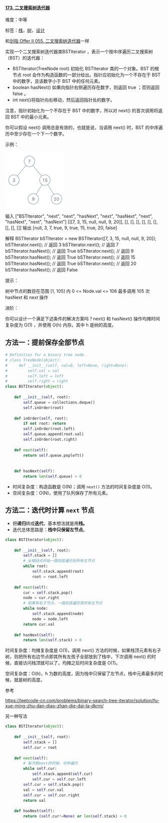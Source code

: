 #### [173. 二叉搜索树迭代器](https://leetcode-cn.com/problems/binary-search-tree-iterator/)

难度：中等

标签：[栈](../原理/栈.md)，[树](../原理/树.md)，[设计](../原理/设计.md)

和[剑指 Offer II 055. 二叉搜索树迭代器](https://leetcode-cn.com/problems/kTOapQ/)一样

实现一个二叉搜索树迭代器类BSTIterator ，表示一个按中序遍历二叉搜索树（BST）的迭代器：

- BSTIterator(TreeNode root) 初始化 BSTIterator 类的一个对象。BST 的根节点 root 会作为构造函数的一部分给出。指针应初始化为一个不存在于 BST 中的数字，且该数字小于 BST 中的任何元素。
- boolean hasNext() 如果向指针右侧遍历存在数字，则返回 true ；否则返回 false 。
- int next()将指针向右移动，然后返回指针处的数字。

注意，指针初始化为一个不存在于 BST 中的数字，所以对 next() 的首次调用将返回 BST 中的最小元素。

你可以假设 next() 调用总是有效的，也就是说，当调用 next() 时，BST 的中序遍历中至少存在一个下一个数字。

 

示例：

![img](img/bst-tree.png)

输入
["BSTIterator", "next", "next", "hasNext", "next", "hasNext", "next", "hasNext", "next", "hasNext"]
[[[7, 3, 15, null, null, 9, 20]], [], [], [], [], [], [], [], [], []]
输出
[null, 3, 7, true, 9, true, 15, true, 20, false]

解释
BSTIterator bSTIterator = new BSTIterator([7, 3, 15, null, null, 9, 20]);
bSTIterator.next();    // 返回 3
bSTIterator.next();    // 返回 7
bSTIterator.hasNext(); // 返回 True
bSTIterator.next();    // 返回 9
bSTIterator.hasNext(); // 返回 True
bSTIterator.next();    // 返回 15
bSTIterator.hasNext(); // 返回 True
bSTIterator.next();    // 返回 20
bSTIterator.hasNext(); // 返回 False


提示：

树中节点的数目在范围 [1, 105] 内
0 <= Node.val <= 106
最多调用 105 次 hasNext 和 next 操作


进阶：

你可以设计一个满足下述条件的解决方案吗？next() 和 hasNext() 操作均摊时间复杂度为 O(1) ，并使用 O(h) 内存。其中 h 是树的高度。

## 方法一：提前保存全部节点

```python
# Definition for a binary tree node.
# class TreeNode(object):
#     def __init__(self, val=0, left=None, right=None):
#         self.val = val
#         self.left = left
#         self.right = right
class BSTIterator(object):

    def __init__(self, root):
        self.queue = collections.deque()
        self.inOrder(root)
    
    def inOrder(self, root):
        if not root: return
        self.inOrder(root.left)
        self.queue.append(root.val)
        self.inOrder(root.right)

    def next(self):
        return self.queue.popleft()


    def hasNext(self):
        return len(self.queue) > 0
```

- 时间复杂度：构造函数是 O(N)；调用 `next()` 方法的时间复杂度是 O(1)。
- 空间复杂度：O(N)，使用了队列保存了所有元素。

## 方法二：迭代时计算 `next`  节点

- 把**递归**转成**迭代**，基本想法就是用**栈。**
- 迭代总体思路是：**栈中只保留左节点**。



```python
class BSTIterator(object):

    def __init__(self, root):
        self.stack = []
        # 从根结点开始一路到底遍历到所有左节点
        while root:
            self.stack.append(root)
            root = root.left

    def next(self):
        cur = self.stack.pop()
        node = cur.right
        # 如果有右子节点，一路到底遍历其所有左节点
        while node:
            self.stack.append(node)
            node = node.left
        return cur.val

    def hasNext(self):
        return len(self.stack) > 0
```

时间复杂度：均摊复杂度是 O(1)，调用 next() 方法的时候，如果栈顶元素有右子树，则把所有右边节点即其所有左孩子全部放到了栈中，下次调用 next() 的时候，直接访问栈顶就可以了，均摊之后时间复杂度是 O(1)。

空间复杂度：O(h)，h 为数的高度，因为栈中只保留了左节点，栈中元素最多的时候，就是树的高度。

参考

https://leetcode-cn.com/problems/binary-search-tree-iterator/solution/fu-xue-ming-zhu-dan-diao-zhan-die-dai-la-dkrm/

另一种写法

```python
class BSTIterator(object):

    def __init__(self, root):
        self.stack = []
        self.cur = root

    def next(self):
        # 每次取next的时候，中序遍历
        while self.cur:
            self.stack.append(self.cur)
            self.cur = self.cur.left  
        self.cur = self.stack.pop()
        val = self.cur.val
        self.cur = self.cur.right
        return val

    def hasNext(self):
        return (self.cur!=None) or len(self.stack) > 0

```

